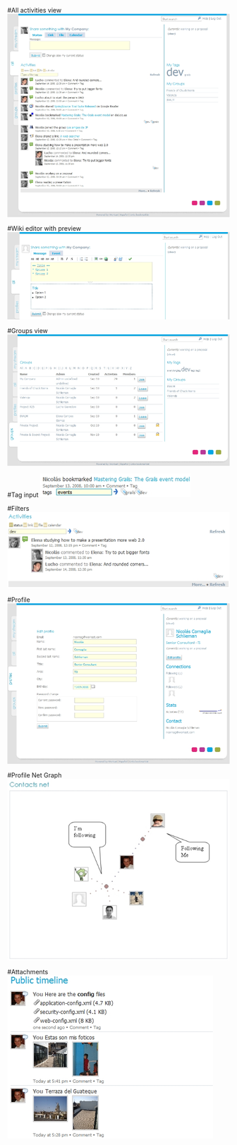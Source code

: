 #All activities view
![All activities view](/docs/all.jpg)

#Wiki editor with preview
![Wiki editor with preview](/docs/wikieditor.jpg)

#Groups view
![Groups view](/docs/groups.jpg)

#Tag input
![Tag input](/docs/tagInput.jpg)

#Filters
![Filters](/docs/filters.jpg)

#Profile
![Profile](/docs/profile.jpg)

#Profile Net Graph
![Profile Net Graph](/docs/profileNetGraph.jpg)

#Attachments
![Attachments](/docs/attachments.jpg)